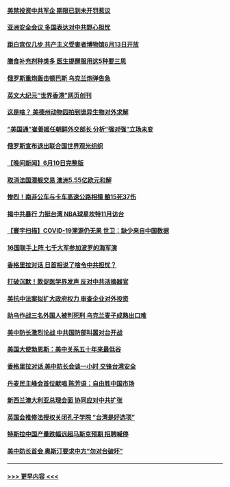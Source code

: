 #### [美禁投资中共军企 期限已到未开罚惹议](../pages/prog202/a103453186.md?t=06120451) 
#### [亚洲安全会议 多国表达对中共野心担忧](../pages/prog202/a103453195.md?t=06120451) 
#### [距白宫仅几步 共产主义受害者博物馆6月13日开放](../pages/prog202/a103453096.md?t=06120451) 
#### [膳食补充剂种类多 医生提醒服用这5种要三思](../pages/prog202/a103453088.md?t=06120451) 
#### [俄罗斯重炮轰击顿巴斯 乌克兰炮弹告急](../pages/prog202/a103453093.md?t=06120451) 
#### [英文大纪元“世界香港”网页创刊](../pages/prog202/a103453116.md?t=06120451) 
#### [这是啥？ 美德州动物园拍到诡异生物对外求解](../pages/prog202/a103452980.md?t=06120451) 
#### [“美国通”崔善姬任朝鲜外交部长 分析“强对强”立场未变](../pages/prog202/a103452949.md?t=06120451) 
#### [俄罗斯宣布退出联合国世界观光组织](../pages/prog202/a103452932.md?t=06120451) 
#### [【晚间新闻】6月10日完整版](../pages/prog202/a103452750.md?t=06120451) 
#### [取消法国潜舰交易 澳洲5.55亿欧元和解](../pages/prog202/a103452893.md?t=06120451) 
#### [惨烈！南非公车与卡车高速公路相撞 酿15死37伤](../pages/prog202/a103452850.md?t=06120451) 
#### [揭中共暴行 力挺台湾 NBA球星坎特11月访台](../pages/prog202/a103452773.md?t=06120451) 
#### [【寰宇扫描】COVID-19溯源仍无果 世卫：缺少来自中国数据](../pages/prog202/a103452783.md?t=06120451) 
#### [16国联手上阵 七千大军参加波罗的海军演](../pages/prog202/a103452642.md?t=06120451) 
#### [香格里拉对话 日首相说了啥令中共担忧？](../pages/prog202/a103452523.md?t=06120451) 
#### [打破沉默！敦促医学界发声 反对中共活摘器官](../pages/prog202/a103452533.md?t=06120451) 
#### [美抗中法案拟扩大政府权力 审查企业对外投资](../pages/prog202/a103452370.md?t=06120451) 
#### [助乌作战三名外国人被判死刑 乌克兰麦子成熟出口难](../pages/prog202/a103452438.md?t=06120451) 
#### [美中防长激烈论战 中共国防部叫嚣对台开战](../pages/prog202/a103452489.md?t=06120451) 
#### [美国大使勃恩斯：美中关系五十年来最低谷](../pages/prog202/a103452430.md?t=06120451) 
#### [香格里拉对话 美中防长会谈一小时 交锋台湾安全](../pages/prog202/a103452426.md?t=06120451) 
#### [丹麦民主峰会首位献唱 陈芳语：自由胜中国市场](../pages/prog202/a103452450.md?t=06120451) 
#### [新西兰澳大利亚总理会面 协同应对中共扩张](../pages/prog202/a103452440.md?t=06120451) 
#### [英国会推修法授权关闭孔子学院 “台湾是好选项”](../pages/prog202/a103452339.md?t=06120451) 
#### [特斯拉中国产量跌幅远超马斯克预期 招聘喊停](../pages/prog202/a103452275.md?t=06120451) 
#### [美中防长首会 奥斯汀要求中方“勿对台破坏”](../pages/prog202/a103452222.md?t=06120451) 

----
#### [ >>> 更早内容 <<< ](../indexes/prog202-earlier.md)
